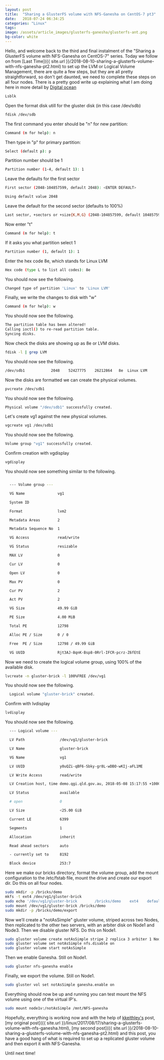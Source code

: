 ```yaml
---
layout: post
title:  "Sharing a GlusterFS volume with NFS-Ganesha on CentOS-7 pt3"
date:   2018-07-24 06:34:25
categories: "Linux"
tags: 
image: /assets/article_images/glusterfs-ganesha/glusterfs-ant.png
bg-color: white
---
```


Hello, and welcome back to the third and final instalment of the "Sharing a GlusterFS volume with NFS-Ganesha on CentOS-7" series. Today we follow on from [Last Time]({{ site.url }}/2018-08-10-sharing-a-glusterfs-volume-with-nfs-ganesha-pt2.html) to set up the LVM or Logical Volume Management, there are quite a few steps, but they are all pretty straightforward, so don't get daunted, we need to complete these steps on all four nodes. There is a pretty good write up explaining what I am doing here in more detail by [Digital ocean](https://www.digitalocean.com/community/tutorials/an-introduction-to-lvm-concepts-terminology-and-operations)

```bash
Lsblk 
```

Open the format disk utill for the gluster disk (in this case /dev/sdb)

```bash
fdisk /dev/sdb
```

The first command you enter should be "n" for new partition:

```bash
Command (m for help): n 
```
Then type in "p" for primary partition:

```bash
Select (default p): p 
```
Partition number should be 1

```bash
Partition number (1-4, default 1): 1 
```
Leave the defaults for the first sector
```bash
First sector (2048-104857599, default 2048): <ENTER DEFAULT> 

Using default value 2048 
```

Leave the default for the second sector (defaults to 100%)

```bash
Last sector, +sectors or +size{K,M,G} (2048-104857599, default 104857599): <ENTER DEFAULT> 

```

Now enter "t"

```bash
Command (m for help): t 
```

If it asks you what partition select 1

```bash
Partition number (1, default 1): 1 
```

Enter the hex code 8e, which stands for Linux LVM

```bash
Hex code (type L to list all codes): 8e 
```

You should now see the following.

```bash
Changed type of partition 'Linux' to 'Linux LVM' 
```
Finally, we write the changes to disk with "w" 

```bash
Command (m for help): w 
```
You should now see the following.

```bash
The partition table has been altered! 
Calling ioctl() to re-read partition table. 
Syncing disks. 
```

Now check the disks are showing up as 8e or LVM disks. 

```bash
fdisk -l | grep LVM 
```
You should now see the following.
```bash
/dev/sdb1            2048    52427775    26212864   8e  Linux LVM 
```

Now the disks are formatted we can create the physical volumes. 

```bash
pvcreate /dev/sdb1
```

You should now see the following.

```bash
Physical volume "/dev/sdb1" successfully created. 
```

Let's create vg1 against the new physical volumes. 

```bash
vgcreate vg1 /dev/sdb1  
```

You should now see the following.

```bash
Volume group "vg1" successfully created. 
```

Confirm creation with vgdisplay 

```bash
vgdisplay 
```

You should now see something similar to the following.
```bash

  --- Volume group --- 

  VG Name               vg1 

  System ID 

  Format                lvm2 

  Metadata Areas        2 

  Metadata Sequence No  1 

  VG Access             read/write 

  VG Status             resizable 

  MAX LV                0 

  Cur LV                0 

  Open LV               0 

  Max PV                0 

  Cur PV                2 

  Act PV                2 

  VG Size               49.99 GiB 

  PE Size               4.00 MiB 

  Total PE              12798 

  Alloc PE / Size       0 / 0 

  Free  PE / Size       12798 / 49.99 GiB 

  VG UUID               Rjt3AJ-8qnK-Bsp8-0Rrl-IFCR-pcrz-Z6fEtE 

```
 
Now we need to create the logical volume group, using 100% of the available disk. 

```bash
lvcreate -n gluster-brick -l 100%FREE /dev/vg1 
```

You should now see the following.
```bash
  Logical volume "gluster-brick" created. 
```

Confirm with lvdisplay 

```bash
lvdisplay 
```

You should now see the following.
```bash
  --- Logical volume --- 

  LV Path                /dev/vg1/gluster-brick

  LV Name                gluster-brick

  VG Name                vg1 

  LV UUID                y0uQZi-qBF6-Sbky-gr8L-wDBO-wKIj-aFL1ME 

  LV Write Access        read/write 

  LV Creation host, time demo.qgi.qld.gov.au, 2018-05-08 15:17:55 +1000 

  LV Status              available 

  # open                 0 

  LV Size                <25.00 GiB 

  Current LE             6399 

  Segments               1 

  Allocation             inherit 

  Read ahead sectors     auto 

  - currently set to     8192 

  Block device           253:7 
```

Here we make our bricks directory, format the volume group, add the mount configuration to the /etc/fstab file, mount the drive and create our export dir. Do this on all four nodes.

```bash
sudo mkdir -p /bricks/demo  
mkfs -t ext4 /dev/vg1/gluster-brick
sudo echo '/dev/vg1/gluster-brick        /bricks/demo    ext4    defaults        0 0' >> /etc/fstab 
sudo mount /dev/vg1/gluster-brick /bricks/demo  
sudo mkdir -p /bricks/demo/export 
```

Now we’ll create a "notAsSimple" gluster volume, striped across two Nodes, then replicated to the other two servers, with an arbiter disk on Node1 and Node3. Then we disable gluster NFS. Do this on Node1.
<!--https://docs.gluster.org/en/v3/Administrator%20Guide/arbiter-volumes-and-quorum/-->

```bash 
sudo gluster volume create notAsSimple stripe 2 replica 3 arbiter 1 Node1:/bricks/demo/export Node2:/bricks/demo/export Node1:/bricks/arbiter/export Node3:/bricks/demo/export Node4:/bricks/demo/export Node3:/bricks/arbiter/export
sudo gluster volume set notAsSimple nfs.disable on  
sudo gluster volume start notAsSimple  
```

Then we enable Ganesha. Still on Node1.

```bash 
sudo gluster nfs-ganesha enable  
```

Finally, we export the volume. Still on Node1.

 ```bash
sudo gluster vol set notAsSimple ganesha.enable on 
```

Everything should now be up and running you can test mount the NFS volume using one of the virtual IP's.

 ```bash
sudo mount node1v:/notAsSimple /mnt/NFS-ganesha 
 ```

Hopefully, everything is working now and with the help of [kkeithley's](http://blog.gluster.org/2015/10/linux-scale-out-nfsv4-using-nfs-ganesha-and-glusterfs-one-step-at-a-time/) post, [my original post]({{ site.url }}/linux/2017/08/17/sharing-a-glusterfs-volume-with-nfs-ganesha.html), [my second post]({{ site.url }}/2018-08-10-sharing-a-glusterfs-volume-with-nfs-ganesha-pt2.html) and this post, you have a good hang of what is required to set up a replicated gluster volume and then export it with NFS-Ganesha.

Until next time!
 
